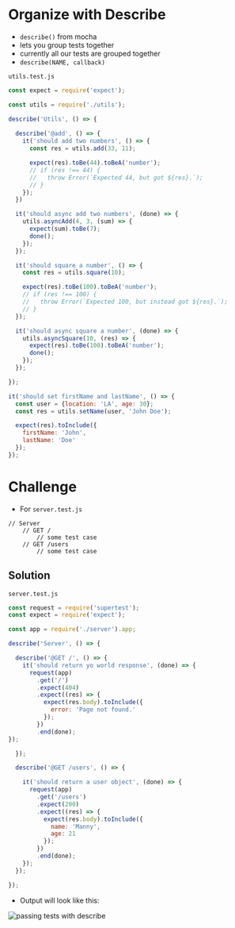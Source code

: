 # Organize with Describe
* `describe()` from mocha
* lets you group tests together
* currently all our tests are grouped together
* `describe(NAME, callback)`

`utils.test.js`

```js
const expect = require('expect');

const utils = require('./utils');

describe('Utils', () => {
  
  describe('@add', () => {
    it('should add two numbers', () => {
      const res = utils.add(33, 11);

      expect(res).toBe(44).toBeA('number');
      // if (res !== 44) {
      //   throw Error(`Expected 44, but got ${res}.`);
      // }
    });
  })

  it('should async add two numbers', (done) => {
    utils.asyncAdd(4, 3, (sum) => {
      expect(sum).toBe(7);
      done();
    });
  });

  it('should square a number', () => {
    const res = utils.square(10);

    expect(res).toBe(100).toBeA('number');
    // if (res !== 100) {
    //   throw Error(`Expected 100, but instead got ${res}.`);
    // }
  });

  it('should async square a number', (done) => {
    utils.asyncSquare(10, (res) => {
      expect(res).toBe(100).toBeA('number');
      done();
    });
  });

});

it('should set firstName and lastName', () => {
  const user = {location: 'LA', age: 30};
  const res = utils.setName(user, 'John Doe');

  expect(res).toInclude({
    firstName: 'John',
    lastName: 'Doe'
  });  
});
```

# Challenge
* For `server.test.js`

```
// Server
    // GET /
        // some test case
    // GET /users
        // some test case
```

## Solution
`server.test.js`

```js
const request = require('supertest');
const expect = require('expect');

const app = require('./server').app;

describe('Server', () => {

  describe('@GET /', () => {
    it('should return yo world response', (done) => {
      request(app)
        .get('/')
        .expect(404)
        .expect((res) => {
          expect(res.body).toInclude({
            error: 'Page not found.'
          });
        })
        .end(done);
});

  });

  describe('@GET /users', () => {

    it('should return a user object', (done) => {
      request(app)
        .get('/users')
        .expect(200)
        .expect((res) => {
          expect(res.body).toInclude({
            name: 'Manny',
            age: 21
          });
        })
        .end(done);
    });
  });

});
```

* Output will look like this:

![passing tests with describe](https://i.imgur.com/M5aPBWC.png)



